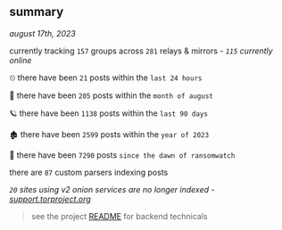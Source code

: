 
## summary
_august 17th, 2023_

currently tracking `157` groups across `281` relays & mirrors - _`115` currently online_

⏲ there have been `21` posts within the `last 24 hours`

🦈 there have been `205` posts within the `month of august`

🪐 there have been `1138` posts within the `last 90 days`

🏚 there have been `2599` posts within the `year of 2023`

🦕 there have been `7290` posts `since the dawn of ransomwatch`

there are `87` custom parsers indexing posts

_`20` sites using v2 onion services are no longer indexed - [support.torproject.org](https://support.torproject.org/onionservices/v2-deprecation/)_

> see the project [README](https://github.com/joshhighet/ransomwatch#ransomwatch--) for backend technicals
